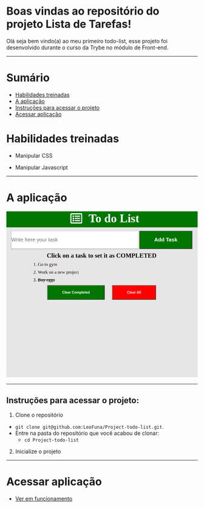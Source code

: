 # Boas vindas ao repositório do projeto Lista de Tarefas!

Olá seja bem vindo(a) ao meu primeiro todo-list, esse projeto foi desenvolvido durante o curso da Trybe no módulo de Front-end.

---

# Sumário

- [Habilidades treinadas](#habilidades-treinadas)
- [A aplicação](#a-aplicação)
- [Instruções para acessar o projeto](#instruções-para-acessar-o-projeto)
- [Acessar aplicação](#acessar-aplicação)


# Habilidades treinadas

- Manipular CSS

- Manipular Javascript

--- 
# A aplicação

![visual da aplicação](./appWorking.png)

---

## Instruções para acessar o projeto:

1. Clone o repositório
  * `git clone git@github.com:LeoFuna/Project-todo-list.git`.
  * Entre na pasta do repositório que você acabou de clonar:
    * `cd Project-todo-list`

2. Inicialize o projeto

---

# Acessar aplicação
- [Ver em funcionamento](https://leofuna.github.io/Project-todo-list/)
